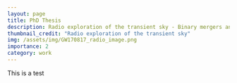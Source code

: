 ```yaml
---
layout: page
title: PhD Thesis
description: Radio exploration of the transient sky - Binary mergers and peculiar core-collapse supernovae
thumbnail_credit: "Radio exploration of the transient sky"
img: /assets/img/GW170817_radio_image.png
importance: 2
category: work
---
```


This is a test
